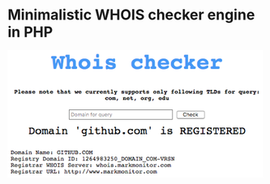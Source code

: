 # Minimalistic WHOIS checker engine in PHP

![alt text](https://github.com/mikikg/whois_checher/blob/master/doc/whois-checker.png)

